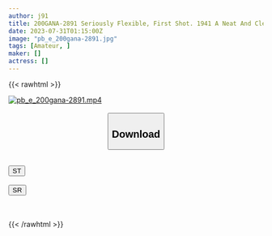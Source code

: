 ```yaml
---
author: j91
title: 200GANA-2891 Seriously Flexible, First Shot. 1941 A Neat And Clean Girl Whose Boyfriend Canceled Her Date At The Last Minute! Contrary To The Atmosphere That Seems To Be Calm, I Keep Panting! Even Though I’m Shy, My Hips Move And Stick To Me! Shaking The G Milk And Blowing The Tide, Tears Of Joy In Irama … And The Disturbance Of The Mutsurisukebe Woman Who Is Spree Inside Is Coming Out! (Sumire Uchida)
date: 2023-07-31T01:15:00Z
image: "pb_e_200gana-2891.jpg"
tags: [Amateur, ]
maker: []
actress: []
---
```



{{< rawhtml >}}

<div class="video" data-videoid="vDadGV8mvkUYr2">
    <a href="javascript:;">
        <img src="https://my.j91.asia/posts/pb_e_200gana-2891/pb_e_200gana-2891.jpg" width="WIDTH" height="HEIGHT" alt="pb_e_200gana-2891.mp4" loading="lazy">
    </a>
</div>

<script type="text/javascript" src="https://j91.asia/asset/on-demand-st.js"></script>

<br>
  <link rel="stylesheet" href="https://j91.asia/asset/bs5.css">
  
  <center>
  <button class="btn btn-primary" type="button" data-bs-toggle="collapse" data-bs-target=".multi-collapse" aria-expanded="false" aria-controls="multiCollapseExample1 multiCollapseExample2"><h2>Download</h2></button></center>
</p>
<div class="row">
  <div class="col">
    <div class="collapse multi-collapse" id="multiCollapseExample1">
      <div class="card card-body">
	      	      <br>
<div class="buttons">  
<a href="https://streamtape.to/v/vDadGV8mvkUYr2"><button class="btn-hover color-3"><i class="fa fa-download"></i> ST</button></a></div>
    </div>
  </div>
</div>
  <div class="col">
    <div class="collapse multi-collapse" id="multiCollapseExample2">
      <div class="card card-body">
	      <br>
<div class="buttons">
    <a href="https://streamruby.com/bhjyvnqe3d0z.html"><button class="btn-hover color-9"><i class="fa fa-download"></i> SR</button></a></div>
<br><br>
      </div>
    </div>
  </div>
</div>

{{< /rawhtml >}}